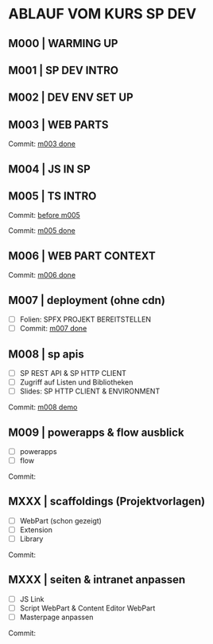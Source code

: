 # ABLAUF VOM KURS SP DEV

## M000 | WARMING UP

## M001 | SP DEV INTRO

## M002 | DEV ENV SET UP

## M003 | WEB PARTS

Commit: [m003 done](https://github.com/ppedvAG/2021-04-12-SP-DEV/commit/03f266238f3d30af84567440e12f6f564c114a90)

## M004 | JS IN SP

## M005 | TS INTRO

Commit: [before m005](https://github.com/ppedvAG/2021-04-12-SP-DEV/commit/c93418972fbcd17d165a11c618990f02a41f03eb)

Commit: [m005 done](https://github.com/ppedvAG/2021-04-12-SP-DEV/commit/8026a270a1a7f8fd27d036805b8fb354ab31e464)

## M006 | WEB PART CONTEXT

Commit: [m006 done](https://github.com/ppedvAG/2021-04-12-SP-DEV/commit/7a9054a4ccaa4ac54b47bc7197b7bb03d84e13bc)

## M007 | deployment (ohne cdn)

- [ ] Folien: SPFX PROJEKT BEREITSTELLEN
- [ ] Commit: [m007 done](https://github.com/ppedvAG/2021-04-12-SP-DEV/commit/9cac0dbb0fff70c12f469d25ef2c15ad58c88b12)

## M008 | sp apis

- [ ] SP REST API & SP HTTP CLIENT
- [ ] Zugriff auf Listen und Bibliotheken
- [ ] Slides: SP HTTP CLIENT & ENVIRONMENT

Commit: [m008 demo](https://github.com/ppedvAG/2021-04-12-SP-DEV/commit/c9fee651d2fe1497aabd0543adeb32c42eaa93f3)

## M009 | powerapps & flow ausblick

- [ ] powerapps
- [ ] flow

Commit: []()













## MXXX | scaffoldings (Projektvorlagen)

- [ ] WebPart (schon gezeigt)
- [ ] Extension
- [ ] Library

Commit: []()

## MXXX | seiten & intranet anpassen

- [ ] JS Link
- [ ] Script WebPart & Content Editor WebPart
- [ ] Masterpage anpassen

Commit: []()


